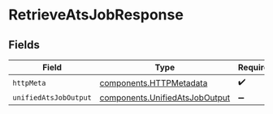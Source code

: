 # RetrieveAtsJobResponse


## Fields

| Field                                                                            | Type                                                                             | Required                                                                         | Description                                                                      |
| -------------------------------------------------------------------------------- | -------------------------------------------------------------------------------- | -------------------------------------------------------------------------------- | -------------------------------------------------------------------------------- |
| `httpMeta`                                                                       | [components.HTTPMetadata](../../models/components/httpmetadata.md)               | :heavy_check_mark:                                                               | N/A                                                                              |
| `unifiedAtsJobOutput`                                                            | [components.UnifiedAtsJobOutput](../../models/components/unifiedatsjoboutput.md) | :heavy_minus_sign:                                                               | N/A                                                                              |